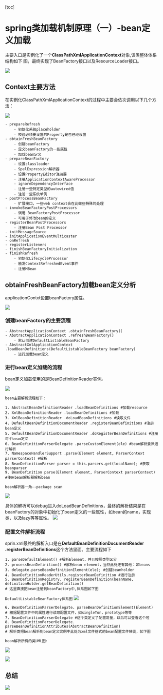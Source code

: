 [toc]

# spring类加载机制原理（一）-bean定义加载

主要入口是实例化了一个**ClassPathXmlApplicationContext**对象,该类整体体系结构如下
图，最终实现了BeanFactory接口以及ResourceLoader接口。


![](media/14901645665806.jpg)


## Context主要方法
在实例化ClassPathXmlApplicationContext的过程中主要会依次调用以下几个方法：

![](media/14901681984435.jpg)

	- prepareRefresh
		- 初始化系统placeholder
		- 校验必须要设置的Property是否已经设置
	- obtainFreshBeanFactory
		- 创建beanFactory
		- 定义beanFactory的一些属性
		- 加载bean定义
	- prepareBeanFactory
		- 设置classloader
		- SpelExpression解析器
		- 设置PropertyEditor注册器
		- 注册ApplicationContextAwareProcessor
		- ignoreDependencyInterface
		- 注册一些特定类型的autowired值
		- 注册一些系统单例
	- postProcessBeanFactory
		- 扩展接口，一些web context会在此做些特殊的处理
	- invokeBeanFactoryPostProcessors
		- 调用 BeanFactoryPostProcessor
		- 可用于修改bean的定义
	- registerBeanPostProcessors
		- 注册Bean Post Processor
	- initMessageSource
	- initApplicationEventMulticaster
	- onRefresh
	- registerListeners
	- finishBeanFactoryInitialization
	- finishRefresh
		- 初始化LifecycleProcessor
		- 触发ContextRefreshedEvent事件
		- 注册MBean

## obtainFreshBeanFactory加载bean定义分析

applicationContxt设置beanFactory属性。

![](media/14905225917646.jpg)


### 创建beanFactory的主要流程

	- AbstractApplicationContext .obtainFreshBeanFactory()
	- AbstractApplicationContext .refreshBeanFactory()
		- 默认创建DefaultListableBeanFactory 
	- AbstractXmlApplicationContext .loadBeanDefinitions(DefaultListableBeanFactory beanFactory)
		- 进行加载bean定义

### 进行bean定义加载的流程

bean定义加载使用的是BeanDefinitionReader实例。

![](media/14901689556943.jpg)


`bean主要解析流程如下：`

	1. AbstractBeanDefinitionReader .loadBeanDefinitions #加载resource
	2. XmlBeanDefinitionReader .loadBeanDefinitions #加载
	3. XmlBeanDefinitionReader .doLoadBeanDefinitions #读取文件
	4. DefaultBeanDefinitionDocumentReader .registerBeanDefinitions #注册bean定义
	5. DefaultBeanDefinitionDocumentReader .doRegisterBeanDefinitions #注册每个bean定义
	6. BeanDefinitionParserDelegate .parseCustomElement(ele) #bean解析委派进行解析
	7. NamespaceHandlerSupport .parse(Element element, ParserContext parserContext) #解析
	8. BeanDefinitionParser parser = this.parsers.get(localName); #获取beanparser
	9. BeanDefinition parse(Element element, ParserContext parserContext) #使用bean解析器解析bean

`bean解析器一角--package scan`

![](media/14914858435882.jpg)


具体的解析可以debug进入doLoadBeanDefinitions，最终的解析结果是在beanFactory的对象中初始化了bean定义的一些属性，如bean的name，实现类，以及lazy等等属性。
![](media/14901699558571.jpg)


### 配置文件解析流程

sprin.xml最终的解析入口是在**DefaultBeanDefinitionDocumentReader .registerBeanDefinitions**这个方法里面。主要流程如下

	1. parseDefaultElement() #解析Element，并且按照类型区分
	2. processBeanDefinition() #解析bean element，当然此处还有其他：如beans
	3. delegate.parseBeanDefinitionElement(ele); #创建beanholder
	4. BeanDefinitionReaderUtils.registerBeanDefinition #进行注册
	5. BeanDefinitionRegistry. registerBeanDefinition(beanName, definitionHolder.getBeanDefinition() 
	# 这里直接把bean注册到beanFactory中,体系图如下图
	
`DefaultListableBeanFactory体系图`
![](media/14901721695882.jpg)


	6. BeanDefinitionParserDelegate. parseBeanDefinitionElement(Element)
	# 根据配置文件中的属性进行读取配置文件，如singleTon，prototype等等
	7. BeanDefinitionParserDelegate #这个类定义了配置常量，以后可以查看这个啦
	8. BeanDefinitionParserDelegate. parseBeanDefinitionAttributes(AbstractBeanDefinition)
	# 解析类把bean解析到bean定义实例中此处为xml文件格式的bean配置文件赌徒，如下图
	
	
`bean解析所有的类UML图:`

![](media/bean解析UML.png)
	
![](media/14901736442402.jpg)



## 总结

![](media/14905231330286.jpg)

















